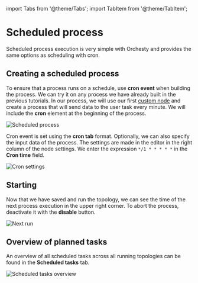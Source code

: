 import Tabs from '@theme/Tabs';
import TabItem from '@theme/TabItem';

# Scheduled process

Scheduled process execution is very simple with Orchesty and provides the same options as scheduling with cron.

## Creating a scheduled process

To ensure that a process runs on a schedule, use **cron event** when building the process. We can try it on any process we have already built in the previous tutorials. In our process, we will use our first [custom node](../tutorials/custom-node.md) and create a process that will send data to the user task every minute. We will include the **cron** element at the beginning of the process.

![Scheduled process](/img/tutorial/cron/cron-topology.svg "Scheduled process")

Cron event is set using the **cron tab** format. Optionally, we can also specify the input data of the process. The settings are made in the editor in the right column of the node settings. We enter the expression `*/1 * * * * *` in the **Cron time** field.

![Cron settings](/img/tutorial/cron/cron-settings.svg "Cron settings")

## Starting

Now that we have saved and run the topology, we can see the time of the next process execution in the upper right corner. To abort the process, deactivate it with the **disable** button.

![Next run](/img/tutorial/cron/next-run.svg "Next run")

## Overview of planned tasks

An overview of all scheduled tasks across all running topologies can be found in the **Scheduled tasks** tab.

![Scheduled tasks overview](/img/tutorial/scheduled-tasks.svg "Scheduled tasks overview")
